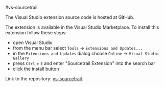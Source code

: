 #vs-sourcetrail

The Visual Studio extension source code is hosted at GitHub.

The extension is available in the Visual Studio Marketplace. To install this extension follow these steps:
* open Visual Studio
* from the menu bar select `Tools` -> `Extensions and Updates...`
* in the `Extensions and Updates` dialog choose `Online` -> `Visual Studio Gallery`
* press `Ctrl` + `E` and enter "Sourcetrail Extension" into the search bar
* click the install button

Link to the repository: [vs-sourcetrail](https://github.com/CoatiSoftware/vs-sourcetrail).
